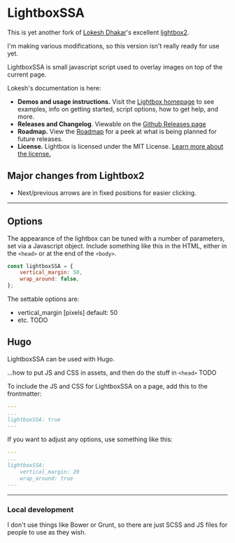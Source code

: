 # LightboxSSA

This is yet another fork of 
[Lokesh Dhakar](http://www.lokeshdhakar.com)'s excellent [lightbox2](https://github.com/lokesh/lightbox2).

I'm making various modifications, so this version isn't really ready for use yet.

LightboxSSA is small javascript script used to overlay images on top of the current page.

Lokesh's documentation is here:

- **Demos and usage instructions.** Visit the [Lightbox homepage](http://lokeshdhakar.com/projects/lightbox2/) to see examples, info on getting started, script options, how to get help, and more.
- **Releases and Changelog**. Viewable on the [Github Releases page](https://github.com/lokesh/lightbox2/releases)
- **Roadmap.** View the [Roadmap](https://github.com/lokesh/lightbox2/blob/master/ROADMAP.md) for a peek at what is being planned for future releases.
- **License.** Lightbox is licensed under the MIT License. [Learn more about the license.](http://lokeshdhakar.com/projects/lightbox2/#license)

## Major changes from Lightbox2

* Next/previous arrows are in fixed positions for easier clicking.

---

## Options

The appearance of the lightbox can be tuned with a number of parameters, set via a Javascript object.  Include something
like this in the HTML, either in the `<head>` or at the end of the `<body>`.

```javascript
const lightboxSSA = {
	vertical_margin: 50,
	wrap_around: false,
};
```

The settable options are:

* vertical_margin [pixels]  default: 50
* etc. TODO

## Hugo

LightboxSSA can be used with Hugo.  

...how to put JS and CSS in assets, and then do the stuff in `<head>`  TODO

To include the JS and CSS for LightboxSSA on a page, add this to the frontmatter:

```yaml
---
...
lightboxSSA: true
---
```

If you want to adjust any options, use something like this:

```yaml
---
...
lightboxSSA: 
	vertical_margin: 20
	wrap_around: true
---
```

---

### Local development

I don't use things like Bower or Grunt, so there are just SCSS and JS files for people to use as they wish.
